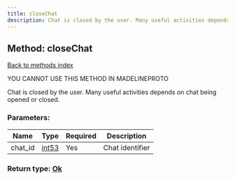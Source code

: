 ```yaml
---
title: closeChat
description: Chat is closed by the user. Many useful activities depends on chat being opened or closed.
---
```

## Method: closeChat  
[Back to methods index](index.md)


YOU CANNOT USE THIS METHOD IN MADELINEPROTO


Chat is closed by the user. Many useful activities depends on chat being opened or closed.

### Parameters:

| Name     |    Type       | Required | Description |
|----------|---------------|----------|-------------|
|chat\_id|[int53](../types/int53.md) | Yes|Chat identifier|


### Return type: [Ok](../types/Ok.md)

